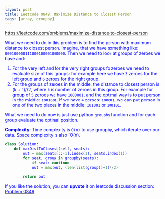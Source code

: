 ```yaml
---
layout: post
title: Leetcode 0849. Maximize Distance to Closest Person
tags: [array, groupby]
---
```


<a href="https://leetcode.com/problems/maximize-distance-to-closest-person"> <font color = blue>https://leetcode.com/problems/maximize-distance-to-closest-person

What we need to do in this problem is to find the person with maximum distance to closest person. Imagine, that we have something like:
`000100000111000100001000000`.
Then we need to look at groups of zeroes we have and:
1. For the very left and for the very right groups fo zeroes we need to evaluate size of this groups: for example here we have `3` zeroes for the left group and `6` zeroes for the right group.
2. For the groups of zeroes in the middle, the distance to closest person is (k + 1)//2, where `k` is number of zeroes in this group. For example for group of `5` zeroes we have `1000001`, and the optimal way is to put person in the middle: `1001001`. If we have `4` zeroes: `100001`, we can put person in one of the two places in the middle: `101001` or `100101`.

What we need to do now is just use python `groupby` function and for each group evaluate the optimal position.

**Complexity**: Time complexity is `O(n)` to use groupby, which iterate over our data. Space complexity is also `O(n).

```python
class Solution:
    def maxDistToClosest(self, seats):
        out = max(seats[::-1].index(1), seats.index(1))
        for seat, group in groupby(seats):
            if seat: continue
            out = max(out, (len(list(group))+1)//2)

        return out
```

If you like the solution, you can **upvote** it on leetcode discussion section:<a href="https://leetcode.com/problems/maximize-distance-to-closest-person/discuss/914844/python-o(n)-solution-using-groupby-explained"> <font color = blue>Problem 0849
